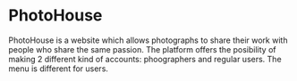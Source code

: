 # PhotoHouse
PhotoHouse is a website which allows photographs to share their work with people who share the same passion. 
The platform offers the posibility of making 2 different kind of accounts: phoographers and regular users. The menu is different for users. 
